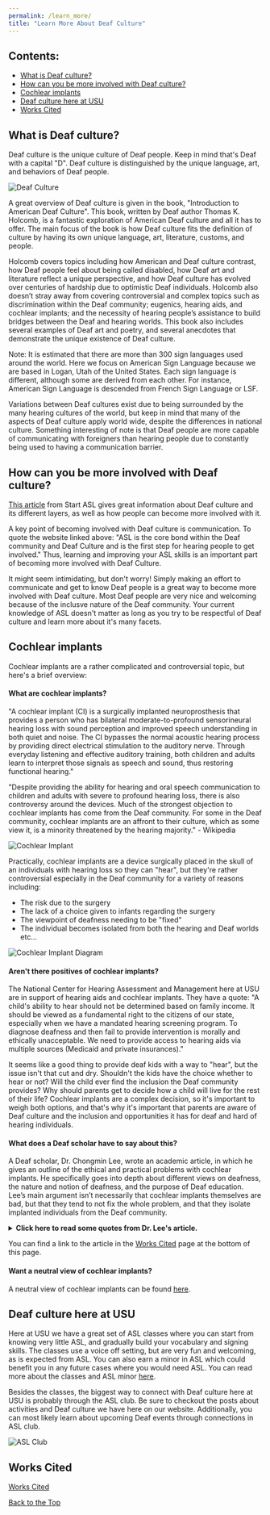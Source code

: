 ```yaml
---
permalink: /learn_more/
title: "Learn More About Deaf Culture"
---
```


## Contents:
* [What is Deaf culture?](https://bamboo72.github.io/ENGL-2010-Mock-ASL-Website/learn_more/#what-is-deaf-culture)
* [How can you be more involved with Deaf culture?](https://bamboo72.github.io/ENGL-2010-Mock-ASL-Website/learn_more/#how-can-you-be-more-involved-with-deaf-culture)
* [Cochlear implants](https://bamboo72.github.io/ENGL-2010-Mock-ASL-Website/learn_more/#cochlear-implants)
* [Deaf culture here at USU](https://bamboo72.github.io/ENGL-2010-Mock-ASL-Website/learn_more/#deaf-culture-here-at-usu)
* [Works Cited](https://bamboo72.github.io/ENGL-2010-Mock-ASL-Website/learn_more/#works-cited)

## What is Deaf culture?
Deaf culture is the unique culture of Deaf people. Keep in mind that's Deaf with a capital "D". Deaf culture is distinguished by the unique language, art, and behaviors of Deaf people.



![Deaf Culture](https://github.com/Bamboo72/ENGL-2010-Mock-ASL-Website/blob/main/assets/images/Deaf_culture_logo.jfif?raw=true)



A great overview of Deaf culture is given in the book, "Introduction to American Deaf Culture". This book, written by Deaf author Thomas K. Holcomb, is a fantastic exploration of American Deaf culture and all it has to offer. The main focus of the book is how Deaf culture fits the definition of culture by having its own unique language, art, literature, customs, and people. 

Holcomb covers topics including  how American and Deaf culture contrast, how Deaf people feel about being called disabled, how Deaf art and literature reflect a unique perspective, and how Deaf culture has evolved over centuries of hardship due to optimistic Deaf individuals. Holcomb also doesn’t stray away from covering controversial and complex topics such as discrimination within the Deaf community; eugenics, hearing aids, and cochlear implants; and the necessity of hearing people’s assistance to build bridges between the Deaf and hearing worlds. 
This book also includes several examples of Deaf art and poetry, and several anecdotes that demonstrate the unique existence of Deaf culture.

Note: It is estimated that there are more than 300 sign languages used around the world. Here we focus on American Sign Language because we are based in Logan, Utah of the United States. Each sign language is different, although some are derived from each other. For instance, American Sign Language is descended from French Sign Language or LSF.

Variations between Deaf cultures exist due to being surrounded by the many hearing cultures of the world, but keep in mind that many of the aspects of Deaf culture apply world wide, despite the differences in national culture. Something interesting of note is that Deaf people are more capable of communicating with foreigners than hearing people due to constantly being used to having a communication barrier.

## How can you be more involved with Deaf culture?
[This article](https://www.startasl.com/deaf-community/) from Start ASL gives great information about Deaf culture and its different layers, as well as how people can become more involved with it.

A key point of becoming involved with Deaf culture is communication. To quote the website linked above: "ASL is the core bond within the Deaf community and Deaf Culture and is the first step for hearing people to get involved." Thus, learning and improving your ASL skills is an important part of becoming more involved with Deaf Culture.

It might seem intimidating, but don't worry! Simply making an effort to communicate and get to know Deaf people is a great way to become more involved with Deaf culture. Most Deaf people are very nice and welcoming because of the inclusve nature of the Deaf community. Your current knowledge of ASL doesn't matter as long as you try to be respectful of Deaf culture and learn more about it's many facets.

## Cochlear implants
Cochlear implants are a rather complicated and controversial topic, but here's a brief overview:

#### What are cochlear implants?
"A cochlear implant (CI) is a surgically implanted neuroprosthesis that provides a person who has bilateral moderate-to-profound sensorineural hearing loss with sound perception and improved speech understanding in both quiet and noise. The CI bypasses the normal acoustic hearing process by providing direct electrical stimulation to the auditory nerve. Through everyday listening and effective auditory training, both children and adults learn to interpret those signals as speech and sound, thus restoring functional hearing." 

"Despite providing the ability for hearing and oral speech communication to children and adults with severe to profound hearing loss, there is also controversy around the devices. Much of the strongest objection to cochlear implants has come from the Deaf community. For some in the Deaf community, cochlear implants are an affront to their culture, which as some view it, is a minority threatened by the hearing majority." - Wikipedia



![Cochlear Implant](https://github.com/Bamboo72/ENGL-2010-Mock-ASL-Website/blob/main/assets/images/man-with-cochlear-implant.jpg?raw=true)



Practically, cochlear implants are a device surgically placed in the skull of an individuals with hearing loss so they can "hear", but they're rather controversial especially in the Deaf community for a variety of reasons including:
* The risk due to the surgery
* The lack of a choice given to infants regarding the surgery
* The viewpoint of deafness needing to be "fixed"
* The individual becomes isolated from both the hearing and Deaf worlds
etc...



![Cochlear Implant Diagram](https://github.com/Bamboo72/ENGL-2010-Mock-ASL-Website/blob/main/assets/images/cochlear-implant-diagram.jpg?raw=true)




#### Aren't there positives of cochlear implants?
The National Center for Hearing Assessment and Management here at USU are in support of hearing aids and cochlear implants. They have a quote: "A child's ability to hear should not be determined based on family income. It should be viewed as a fundamental right to the citizens of our state, especially when we have a mandated hearing screening program. To diagnose deafness and then fail to provide intervention is morally and ethically unacceptable. We need to provide access to hearing aids via multiple sources (Medicaid and private insurances)." 

It seems like a good thing to provide deaf kids with a way to "hear", but the issue isn't that cut and dry. Shouldn't the kids have the choice whether to hear or not? Will the child ever find the inclusion the Deaf community provides? Why should parents get to decide how a child will live for the rest of their life? Cochlear implants are a complex decision, so it's important to weigh both options, and that's why it's important that parents are aware of Deaf culture and the inclusion and opportunities it has for deaf and hard of hearing individuals.

#### What does a Deaf scholar have to say about this?
A Deaf scholar, Dr. Chongmin Lee, wrote an academic article, in which he gives an outline of the ethical and practical problems with cochlear implants. He specifically goes into depth about different views on deafness, the nature and notion of deafness, and the purpose of Deaf education. Lee’s main argument isn’t necessarily that cochlear implants themselves are bad, but that they tend to not fix the whole problem, and that they isolate implanted individuals from the Deaf community.

<details>
<summary><strong>Click here to read some quotes from Dr. Lee's article.</strong></summary>

"Readers may wonder if I would want cochlear implants and, whether if I had a deaf child I would give him or her cochlear implants? My response is a categorical “No.” I know that my deafness can be a disadvantage in a majority-hearing society. As readers may suspect, I have struggled with personal and public issues secondary to my disability—I do not deny my physical disability. It is true that I can’t perceive sounds without hearing-assistance technology, and even with hearing aids or cochlear implants, I would still need an interpreter to facilitate communication with hearing individuals who do not know sign language. Yet I do not need to be perceived in a negative way: as a deaf person with a hearing impairment."

"My Deafness has multiple meanings. It is a source of empowerment and pride, and a source of scorn. My Deafness is primarily due to the social barriers I encounter every day. Those caused by prejudice toward and discrimination against deaf people, not just due to my inability to perceive sounds. Nonetheless, I have never considered having cochlear implants because I do not believe that these issues can be solved by implants. Instead, social experiences have taught me how to deal with these issues and how to survive in a hearing-majority world."

"After learning sign language, I accepted my identity as a Deaf person who uses a visual language, not one with a deficit in hearing, and decided to move to the United States for postgraduate studies. I believed that I could learn English through vision, without listening and speaking training. As Charles Dickens wrote, “it was the season of Light, it was the season of Darkness, it was the spring of hope, it was the winter of despair.” Learning sign language has positively influenced my life and self-esteem—my season of light. My Deafness is not based on how much I can’t hear or perceive sounds, but on how well and how clearly I can or cannot communicate with hearing individuals in a meaningful way. I believe that Deafness can be eliminated when all deaf individuals have equal opportunity to access information, public education, and public services, as hearing individuals do every day." (Chongmin Lee)
  
</details> 
  
  
You can find a link to the article in the [Works Cited](##Works-Cited) page at the bottom of this page.

#### Want a neutral view of cochlear implants?
A neutral view of cochlear implants can be found [here](https://psmag.com/news/the-culture-clash-over-cochlear-implants).

## Deaf culture here at USU
Here at USU we have a great set of ASL classes where you can start from knowing very little ASL, and gradually build your vocabulary and signing skills. The classes use a voice off setting, but are very fun and welcoming, as is expected from ASL. You can also earn a minor in ASL which could benefit you in any future cases where you would need ASL. You can read more about the classes and ASL minor [here](https://catalog.usu.edu/preview_program.php?catoid=12&poid=9772&returnto=3830).

Besides the classes, the biggest way to connect with Deaf culture here at USU is probably through the ASL club. Be sure to checkout the posts about activities and Deaf culture we have here on our website. Additionally, you can most likely learn about upcoming Deaf events through connections in ASL club.


![ASL Club](https://github.com/Bamboo72/ENGL-2010-Mock-ASL-Website/blob/main/assets/images/ASLClub.webp?raw=true)


## Works Cited
[Works Cited](https://bamboo72.github.io/ENGL-2010-Mock-ASL-Website/works_cited/)


[Back to the Top](https://bamboo72.github.io/ENGL-2010-Mock-ASL-Website/learn_more/#contents)
